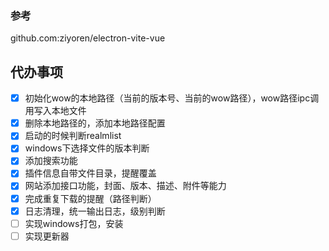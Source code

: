 ### 参考 
github.com:ziyoren/electron-vite-vue

## 代办事项
- [x] 初始化wow的本地路径（当前的版本号、当前的wow路径），wow路径ipc调用写入本地文件
- [x] 删除本地路径的，添加本地路径配置
- [x] 启动的时候判断realmlist
- [x] windows下选择文件的版本判断
- [x] 添加搜索功能
- [x] 插件信息自带文件目录，提醒覆盖
- [x] 网站添加接口功能，封面、版本、描述、附件等能力
- [x] 完成重复下载的提醒（路径判断）
- [x] 日志清理，统一输出日志，级别判断
- [ ] 实现windows打包，安装
- [ ] 实现更新器